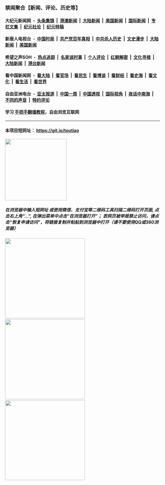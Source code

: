 ### 禁闻聚合【新闻、评论、历史等】

#### 大纪元新闻网 &nbsp;-&nbsp; [头条集锦](indexes/E头条集锦.md?t=03111002) &nbsp;|&nbsp; [港澳新闻](indexes/E港澳新闻.md?t=03111002)  &nbsp;|&nbsp; [大陆新闻](indexes/E大陆新闻.md?t=03111002) &nbsp;|&nbsp; [美国新闻](indexes/E美国新闻.md?t=03111002) &nbsp;|&nbsp; [国际新闻](indexes/E国际新闻.md?t=03111002) &nbsp;|&nbsp; [专栏文集](indexes/E专栏文集.md?t=03111002) &nbsp;|&nbsp; [纪元社论](indexes/E纪元社论.md?t=03111002) &nbsp;|&nbsp; [纪元特稿](indexes/E纪元特稿.md?t=03111002) 

#### 新唐人电视台 &nbsp;-&nbsp; [中国时局](indexes/N中国时局.md?t=03111002) &nbsp;|&nbsp; [共产党百年真相](indexes/N共产党百年真相.md?t=03111002) &nbsp;|&nbsp; [中共杀人历史](indexes/N中共杀人历史.md?t=03111002) &nbsp;|&nbsp; [文史漫步](indexes/N文史漫步.md?t=03111002) &nbsp;|&nbsp; [大陆新闻](indexes/N大陆新闻.md?t=03111002) &nbsp;|&nbsp; [美国新闻](indexes/N美国新闻.md?t=03111002)

#### 希望之声SOH &nbsp;-&nbsp; [热点追踪](indexes/H热点追踪.md?t=03111002) &nbsp;|&nbsp; [名家谈时事](indexes/H名家谈时事.md?t=03111002) &nbsp;|&nbsp; [个人评论](indexes/H个人评论.md?t=03111002)  &nbsp;|&nbsp; [红朝解密](indexes/H红朝解密.md?t=03111002) &nbsp;|&nbsp; [文化寻根](indexes/H文化寻根.md?t=03111002) &nbsp;|&nbsp; [大陆新闻](indexes/H大陆新闻.md?t=03111002) &nbsp;|&nbsp; [港台新闻](indexes/H港台新闻.md?t=03111002)

#### 看中国新闻网 &nbsp;-&nbsp; [看大陆](indexes/S看大陆.md?t=03111002) &nbsp;|&nbsp; [看官场](indexes/S看官场.md?t=03111002) &nbsp;|&nbsp; [看民生](indexes/S看民生.md?t=03111002)  &nbsp;|&nbsp; [看博谈](indexes/S看博谈.md?t=03111002) &nbsp;|&nbsp; [看财经](indexes/S看财经.md?t=03111002) &nbsp;|&nbsp; [看史海](indexes/S看史海.md?t=03111002) &nbsp;|&nbsp; [看文化](indexes/S看文化.md?t=03111002) &nbsp;|&nbsp; [看生活](indexes/S看生活.md?t=03111002) &nbsp;|&nbsp; [看世界](indexes/S看世界.md?t=03111002)

#### 自由亚洲电台 &nbsp;-&nbsp; [亚太报道](indexes/R亚太报道.md?t=03111002) &nbsp;|&nbsp; [中国一周](indexes/R中国一周.md?t=03111002) &nbsp;|&nbsp; [中国透视](indexes/R中国透视.md?t=03111002)  &nbsp;|&nbsp; [国际视角](indexes/R国际视角.md?t=03111002) &nbsp;|&nbsp; [夜话中南海](indexes/R夜话中南海.md?t=03111002) &nbsp;|&nbsp; [不同的声音](indexes/R不同的声音.md?t=03111002) &nbsp;|&nbsp; [特约评论](indexes/R特约评论.md?t=03111002)

#### 学习 [手把手翻墙教程](https://github.com/gfw-breaker/guides/wiki)，自由浏览互联网

----

#### 本项目短网址： https://git.io/toutiao
<img src="https://raw.githubusercontent.com/gfw-breaker/banned-news/master/scripts/img/qr.png" width="200px"/>  

##### 在浏览器中输入短网址 或使用微信、支付宝等二维码工具扫描二维码打开页面, 点击右上角"...", 在弹出菜单中点击“在浏览器打开”； 若网页被举报禁止访问，请点击“恢复申请访问”，将链接复制并粘贴到浏览器中打开（请不要使用QQ或360浏览器）

<img src="https://raw.githubusercontent.com/gfw-breaker/banned-news/master/scripts/img/1.png" width="260px"/> &nbsp; <img src="https://raw.githubusercontent.com/gfw-breaker/banned-news/master/scripts/img/2.png" width="260px"/> &nbsp; <img src="https://raw.githubusercontent.com/gfw-breaker/banned-news/master/scripts/img/3.png" width="260px"/>
